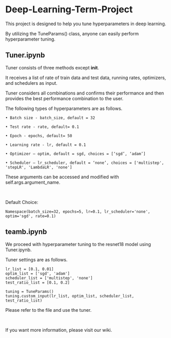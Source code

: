 # Deep-Learning-Term-Project

This project is designed to help you tune hyperparameters in deep learning.

By utilizing the TuneParams() class, anyone can easily perform hyperparameter tuning.


## Tuner.ipynb

Tuner consists of three methods except __init__.

It receives a list of rate of train data and test data, running rates, optimizers, and schedulers as input.

Tuner considers all combinations and confirms their performance and then provides the best performance combination to the user.

The following types of hyperparameters are as follows.

    • Batch size - batch_size, default = 32

    • Test rate - rate, default= 0.1

    • Epoch - epochs, default= 50

    • Learning rate - lr, default = 0.1

    • Optimizer – optim, default = sgd, choices = [‘sgd’, ‘adam’]

    • Scheduler – lr_scheduler, default = ‘none’, choices = ['multistep', 'stepLR', 'LambdaLR', 'none']

These arguments can be accessed and modified with self.args.argument_name.

<br>

Default Choice:

    Namespace(batch_size=32, epochs=5, lr=0.1, lr_scheduler='none', optim='sgd', rate=0.1)

## teamb.ipynb

We proceed with hyperparameter tuning to the resnet18 model using Tuner.ipynb.

Tuner settings are as follows.

~~~
lr_list = [0.1, 0.01]
optim_list = ['sgd', 'adam']
scheduler_list = ['multistep', 'none']
test_ratio_list = [0.1, 0.2]

tuning = TuneParams()
tuning.custom_input(lr_list, optim_list, scheduler_list, test_ratio_list)
~~~

Please refer to the file and use the tuner.

<br>

If you want more information, please visit our wiki.
